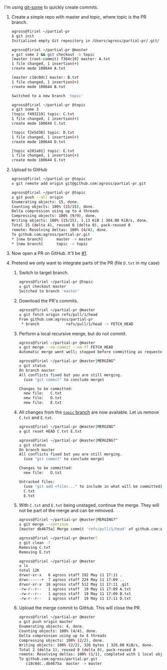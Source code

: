 I'm using [git-some](https://github.com/GROSSWEBER/git-some) to quickly create commits.

1. Create a simple repo with master and topic, where topic is the PR branch.

   ```sh
   agross@firiel ~/partial-pr
   $ git init
   Initialized empty Git repository in /Users/agross/partial-pr/.git/

   agross@firiel ~/partial-pr @master
   ± git some 2 && git checkout -b topic
   [master (root-commit) f364c19] master: A.txt
   1 file changed, 1 insertion(+)
   create mode 100644 A.txt

   [master c18c0dc] master: B.txt
   1 file changed, 1 insertion(+)
   create mode 100644 B.txt

   Switched to a new branch 'topic'

   agross@firiel ~/partial-pr @topic
   ± git some 3
   [topic f493219] topic: C.txt
   1 file changed, 1 insertion(+)
   create mode 100644 C.txt

   [topic f2e5d38] topic: D.txt
   1 file changed, 1 insertion(+)
   create mode 100644 D.txt

   [topic e281a01] topic: E.txt
   1 file changed, 1 insertion(+)
   create mode 100644 E.txt
   ```

1. Upload to GitHub

   ```sh
   agross@firiel ~/partial-pr @topic
   ± git remote add origin git@github.com:agross/partial-pr.git

   agross@firiel ~/partial-pr @topic
   ± git push --all origin
   Enumerating objects: 15, done.
   Counting objects: 100% (15/15), done.
   Delta compression using up to 4 threads
   Compressing objects: 100% (9/9), done.
   Writing objects: 100% (15/15), 1.13 KiB | 384.00 KiB/s, done.
   Total 15 (delta 4), reused 0 (delta 0), pack-reused 0
   remote: Resolving deltas: 100% (4/4), done.
   To github.com:agross/partial-pr.git
   * [new branch]      master -> master
   * [new branch]      topic -> topic
   ```

1. Now open a PR on GitHub. It'll be [#1](https://github.com/agross/partial-pr/pull/1).

1. Pretend we only want to integrate parts of the PR (file `D.txt` in my case)

   1. Switch to target branch.

      ```sh
      agross@firiel ~/partial-pr @topic
      ± git checkout master
      Switched to branch 'master'
      ```

   1. Download the PR's commits.

      ```sh
      agross@firiel ~/partial-pr @master
      ± git fetch origin refs/pull/1/head
      From github.com:agross/partial-pr
       * branch            refs/pull/1/head -> FETCH_HEAD
      ```

   1. Perform a local recursive merge, but do not commit.

      ```sh
      agross@firiel ~/partial-pr @master
      ± git merge --no-commit --no-ff FETCH_HEAD
      Automatic merge went well; stopped before committing as requested

      agross@firiel ~/partial-pr @master|MERGING^
      ± git status
      On branch master
      All conflicts fixed but you are still merging.
        (use "git commit" to conclude merge)

      Changes to be committed:
      	new file:   C.txt
      	new file:   D.txt
      	new file:   E.txt
      ```

   1. All changes from the [`topic` branch](https://github.com/agross/partial-pr/tree/topic)
      are now available. Let us remove `C.txt` and `E.txt`.

      ```sh
      agross@firiel ~/partial-pr @master|MERGING^
      ± git reset HEAD C.txt E.txt

      agross@firiel ~/partial-pr @master|MERGING?^
      ± git status
      On branch master
      All conflicts fixed but you are still merging.
        (use "git commit" to conclude merge)

      Changes to be committed:
      	new file:   D.txt

      Untracked files:
        (use "git add <file>..." to include in what will be committed)
      	C.txt
      	E.txt
      ```

   1. With `C.txt` and `E.txt` being unstaged, continue the merge. They will not
      be part of the merge and can be removed.

      ```sh
      agross@firiel ~/partial-pr @master|MERGING?^
      ± git merge --continue
      [master db4675a] Merge commit 'refs/pull/1/head' of github.com:agross/partial-pr

      agross@firiel ~/partial-pr @master?
      ± git clean -f
      Removing C.txt
      Removing E.txt

      agross@firiel ~/partial-pr @master
      ± ls
      total 12K
      drwxr-xr-x   6 agross staff 192 May 11 17:11 .
      drwx------+  7 agross staff 224 May 11 17:09 ..
      drwxr-xr-x  16 agross staff 512 May 11 17:11 .git
      -rw-r--r--   1 agross staff  19 May 11 17:09 A.txt
      -rw-r--r--   1 agross staff  19 May 11 17:09 B.txt
      -rw-r--r--   1 agross staff  19 May 11 17:11 D.txt
      ```

   1. Upload the merge commit to GitHub. This will close the PR.

      ```sh
      agross@firiel ~/partial-pr @master
      ± git push origin master
      Enumerating objects: 4, done.
      Counting objects: 100% (4/4), done.
      Delta compression using up to 4 threads
      Compressing objects: 100% (2/2), done.
      Writing objects: 100% (2/2), 326 bytes | 326.00 KiB/s, done.
      Total 2 (delta 1), reused 0 (delta 0), pack-reused 0
      remote: Resolving deltas: 100% (1/1), completed with 1 local object.
      To github.com:agross/partial-pr.git
         c18c0dc..db4675a  master -> master
      ```
